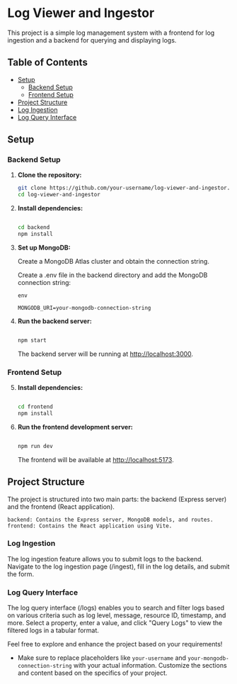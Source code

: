 # Log Viewer and Ingestor

This project is a simple log management system with a frontend for log ingestion and a backend for querying and displaying logs.

## Table of Contents

- [Setup](#setup)
  - [Backend Setup](#backend-setup)
  - [Frontend Setup](#frontend-setup)
- [Project Structure](#project-structure)
- [Log Ingestion](#log-ingestion)
- [Log Query Interface](#log-query-interface)

## Setup

### Backend Setup

1. **Clone the repository:**

   ```bash
   git clone https://github.com/your-username/log-viewer-and-ingestor.git
   cd log-viewer-and-ingestor
    ```

2. **Install dependencies:**

    ```bash

    cd backend
    npm install
    ```

3. **Set up MongoDB:**

    Create a MongoDB Atlas cluster and obtain the connection string.

    Create a .env file in the backend directory and add the MongoDB connection string:

    ```
    env

    MONGODB_URI=your-mongodb-connection-string
    ```

4. **Run the backend server:**

    ```bash

    npm start
    ```

    The backend server will be running at <http://localhost:3000>.

### Frontend Setup

5. **Install dependencies:**

    ```bash

    cd frontend
    npm install
    ```

6. **Run the frontend development server:**

    ```bash

    npm run dev
    ```

    The frontend will be available at <http://localhost:5173>.

## Project Structure

The project is structured into two main parts: the backend (Express server) and the frontend (React application).

    backend: Contains the Express server, MongoDB models, and routes.
    frontend: Contains the React application using Vite.

### Log Ingestion

The log ingestion feature allows you to submit logs to the backend. Navigate to the log ingestion page (/ingest), fill in the log details, and submit the form.

### Log Query Interface

The log query interface (/logs) enables you to search and filter logs based on various criteria such as log level, message, resource ID, timestamp, and more. Select a property, enter a value, and click "Query Logs" to view the filtered logs in a tabular format.

Feel free to explore and enhance the project based on your requirements!

- Make sure to replace placeholders like `your-username` and `your-mongodb-connection-string` with your actual information. Customize the sections and content based on the specifics of your project.
